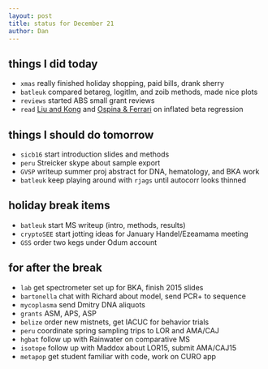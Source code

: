 ```yaml
---
layout: post
title: status for December 21
author: Dan
---
```


## things I did today

* `xmas` really finished holiday shopping, paid bills, drank sherry
* `batleuk` compared betareg, logitlm, and zoib methods, made nice plots
* `reviews` started ABS small grant reviews
* `read` [Liu and Kong](http://www3.nd.edu/~fliu2/Rjournal_zoib.pdf) and [Ospina & Ferrari](http://www.sciencedirect.com/science/article/pii/S0167947311003628) on inflated beta regression

## things I should do tomorrow
* `sicb16` start introduction slides and methods
* `peru` Streicker skype about sample export
* `GVSP` writeup summer proj abstract for DNA, hematology, and BKA work
* `batleuk` keep playing around with `rjags` until autocorr looks thinned

## holiday break items 
* `batleuk` start MS writeup (intro, methods, results)
* `cryptoSEE` start jotting ideas for January Handel/Ezeamama meeting
* `GSS` order two kegs under Odum account

## for after the break
* `lab` get spectrometer set up for BKA, finish 2015 slides
* `bartonella` chat with Richard about model, send PCR+ to sequence
* `mycoplasma` send Dmitry DNA aliquots
* `grants` ASM, APS, ASP
* `belize` order new mistnets, get IACUC for behavior trials
* `peru` coordinate spring sampling trips to LOR and AMA/CAJ
* `hgbat` follow up with Rainwater on comparative MS
* `isotope` follow up with Maddox about LOR15, submit AMA/CAJ15
* `metapop` get student familiar with code, work on CURO app

<i class='fa fa-code' style='color:pink'> </i>

